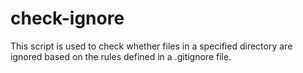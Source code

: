 # check-ignore
This script is used to check whether files in a specified directory are ignored based on the rules defined in a .gitignore file.
